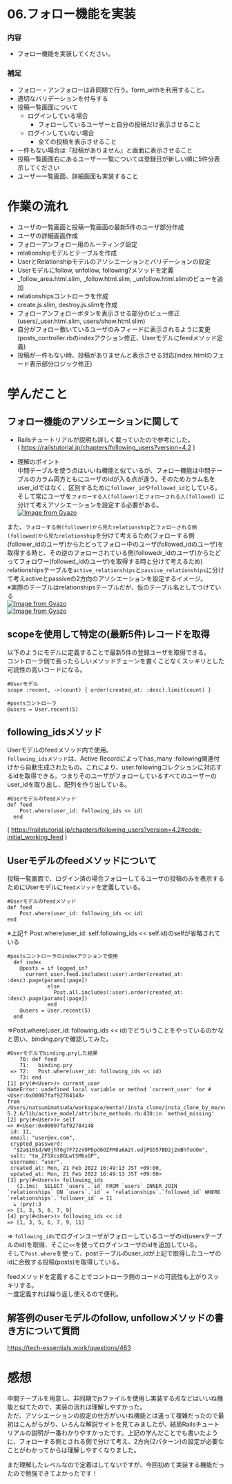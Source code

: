 # 06.フォロー機能を実装
### 内容
- フォロー機能を実装してください。

### 補足
- フォロー・アンフォローは非同期で行う。form_withを利用すること。
- 適切なバリデーションを付与する
- 投稿一覧画面について
  - ログインしている場合
    - フォローしているユーザーと自分の投稿だけ表示させること
  - ログインしていない場合
    - 全ての投稿を表示させること
- 一件もない場合は『投稿がありません』と画面に表示させること
- 投稿一覧画面右にあるユーザー一覧については登録日が新しい順に5件分表示してください
- ユーザー一覧画面、詳細画面も実装すること
  
# 作業の流れ
- ユーザの一覧画面と投稿一覧画面の最新5件のユーザ部分作成
- ユーザの詳細画面作成
- フォローアンフォロー用のルーティング設定
- relationshipモデルとテーブルを作成
- UserとRelationshipモデルのアソシエーションとバリデーションの設定
- Userモデルにfollow, unfollow, following?メソッドを定義
- _follow_area.html.slim, _follow.html.slim, _unfollow.html.slimのビューを追加
- relationshipsコントローラを作成
- create.js.slim, destroy.js.slimを作成
- フォローアンフォローボタンを表示させる部分のビュー修正(users/_user.html.slim, users/show.html.slim)
- 自分がフォロー敷いているユーザのみフィードに表示されるように変更(posts_controller.rbのindexアクション修正、Userモデルにfeedメソッド定義)
- 投稿が一件もない時、投稿がありませんと表示させる対応(index.htmlのフェード表示部分ロジック修正)

# 学んだこと  
## フォロー機能のアソシエーションに関して  
- Railsチュートリアルが説明も詳しく載っていたので参考にした。  
( https://railstutorial.jp/chapters/following_users?version=4.2 )  
  
- 理解のポイント  
中間テーブルを使う点はいいね機能と似ているが、フォロー機能は中間テーブルのカラム両方ともにユーザのidが入る点が違う。そのためカラム名をuser_idではなく、区別するために`follower_id`や`followed_id`としている。そして常にユーザを`フォローする人(follower)`と`フォローされる人(followed）`に分けて考えアソシエーションを設定する必要がある。  
[![Image from Gyazo](https://i.gyazo.com/f2ed62c097f1f0ee6138274d11ada759.jpg)](https://gyazo.com/f2ed62c097f1f0ee6138274d11ada759)  
  
また、`フォローする側(follower)から見たrelationship`と`フォローされる側(followed)から見たrelationship`を分けて考えるため(フォローする側(follower_idのユーザ)からたどってフォロー中のユーザ(followed_idのユーザ)を取得する時と、その逆のフォローされている側(followedr_idのユーザ)からたどってフォロワー(followed_idのユーザ)を取得する時と分けて考えるため)  
relationshipsテーブルを`active_relationships`と`passive_relationships`に分けて考えactiveとpassiveの2方向のアソシエーションを設定するイメージ。  
※実際のテーブルはrelationshipsテーブルだが、仮のテーブル名としてつけている  
[![Image from Gyazo](https://i.gyazo.com/4cb4731bf924b27248f2a7fa932c48db.png)](https://gyazo.com/4cb4731bf924b27248f2a7fa932c48db)  
[![Image from Gyazo](https://i.gyazo.com/7a49d93c367171597995b92e1c21b3da.png)](https://gyazo.com/7a49d93c367171597995b92e1c21b3da)  
  
## scopeを使用して特定の(最新5件)レコードを取得  
以下のようにモデルに定義することで最新5件の登録ユーザを取得できる。  
コントローラ側で長ったらしいメソッドチェーンを書くことなくスッキリとした可読性の高いコードになる。  
```
#Userモデル
scope :recent, ->(count) { order(created_at: :desc).limit(count) }
```
```
#postsコントローラ
@users = User.recent(5)
```
## following_idsメソッド  
Userモデルのfeedメソッド内で使用。  
`following_idsメソッド`は、Active Recordによってhas_many :following関連付けから自動生成されたもの。これにより、user.followingコレクションに対応するidを取得できる。つまりそのユーザがフォローしているすべてのユーザーのuser_idを取り出し、配列を作り出している。  
```
#Userモデルのfeedメソッド
def feed
    Post.where(user_id: following_ids << id)
  end
```
( https://railstutorial.jp/chapters/following_users?version=4.2#code-initial_working_feed )  
  
## Userモデルのfeedメソッドについて  
投稿一覧画面で、ログイン済の場合フォローしてるユーザの投稿のみを表示するためにUserモデルに`feedメソッド`を定義している。  
```
#Userモデルのfeedメソッド
def feed
    Post.where(user_id: following_ids << id)
end
```
※上記↑ Post.where(user_id: self.following_ids << self.id)のselfが省略されている  
```
#postsコントローラのindexアクションで使用
  def index
    @posts = if logged_in?
      current_user.feed.includes(:user).order(created_at: :desc).page(params[:page])
             else   
               Post.all.includes(:user).order(created_at: :desc).page(params[:page])
             end
    @users = User.recent(5)
  end
```
=>Post.where(user_id: following_ids << id)でどういうことをやっているのかなと思い、binding.pryで確認してみた。  
```
#Userモデルでbinding.pryした結果
    70: def feed
    71:   binding.pry
 => 72:   Post.where(user_id: following_ids << id)
    73: end
[1] pry(#<User>)> current_user
NameError: undefined local variable or method `current_user' for #<User:0x00007faf92784148>
from /Users/natsumimatsuda/workspace/menta!/insta_clone/insta_clone_by_me/vendor/bundle/ruby/2.6.0/gems/activemodel-5.2.6/lib/active_model/attribute_methods.rb:430:in `method_missing'
[2] pry(#<User>)> self
=> #<User:0x00007faf92784148
 id: 11,
 email: "user@ex.com",
 crypted_password:
  "$2a$10$d/W0jhT6g7F72zVOPDpd6OZFM8a6A2t.edjPSD57BD2j2mBhToUOm",
 salt: "tm_ZFSXcs8GLwtSM6xGP",
 username: "user",
 created_at: Mon, 21 Feb 2022 16:49:13 JST +09:00,
 updated_at: Mon, 21 Feb 2022 16:49:13 JST +09:00>
[3] pry(#<User>)> following_ids
   (2.1ms)  SELECT `users`.`id` FROM `users` INNER JOIN `relationships` ON `users`.`id` = `relationships`.`followed_id` WHERE `relationships`.`follower_id` = 11
  ↳ (pry):3
=> [1, 3, 5, 6, 7, 9]
[4] pry(#<User>)> following_ids << id
=> [1, 3, 5, 6, 7, 9, 11]
```
=> `following_ids`でログインユーザがフォローしているユーザのid(usersテーブルのid)を取得、そこに`<<`を使ってログインユーザのidを追加している。  
そして`Post.where`を使って、postテーブルのuser_idが上記で取得したユーザのidに合致する投稿(posts)を取得している。  
  
feedメソッドを定義することでコントローラ側のコードの可読性も上がりスッキリする。  
一度定義すれば繰り返し使えるので便利。  
  
## 解答例のuserモデルのfollow, unfollowメソッドの書き方について質問  
https://tech-essentials.work/questions/463  
  
# 感想
中間テーブルを用意し、非同期でjsファイルを使用し実装する点などはいいね機能と似てたので、実装の流れは理解しやすかった。  
ただ、アソシエーションの設定の仕方がいいね機能とは違って複雑だったので最初はこんがらがり、いろんな解説サイトを見てみましたが、結局Railsチュートリアルの説明が一番わかりやすかったです。上記の学んだことでも書いたように、フォローする側とされる側で分けて考え、2方向(2パターン)の設定が必要なことがわかってからは理解しやすくなりました。  
  
まだ理解したレベルなので定着はしてないですが、今回初めて実装する機能だったので勉強できてよかったです！  
